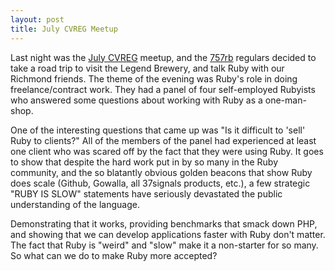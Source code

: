 ```yaml
---
layout: post
title: July CVREG Meetup
---
```

Last night was the [July CVREG](http://cvreg.org/http://www.cvreg.org/2011/7/9/july-summer-social) meetup, and the [757rb](http://757rb.org) regulars decided to take a road trip to visit the Legend Brewery, and talk Ruby with our Richmond friends. The theme of the evening was Ruby's role in doing freelance/contract work. They had a panel of four self-employed Rubyists who answered some questions about working with Ruby as a one-man-shop.

One of the interesting questions that came up was "Is it difficult to 'sell' Ruby to clients?" All of the members of the panel had experienced at least one client who was scared off by the fact that they were using Ruby. It goes to show that despite the hard work put in by so many in the Ruby community, and the so blatantly obvious golden beacons that show Ruby does scale (Github, Gowalla, all 37signals products, etc.), a few strategic "RUBY IS SLOW" statements have seriously devastated the public understanding of the language. 

Demonstrating that it works, providing benchmarks that smack down PHP, and showing that we can develop applications faster with Ruby don't matter. The fact that Ruby is "weird" and "slow" make it a non-starter for so many. So what can we do to make Ruby more accepted?

